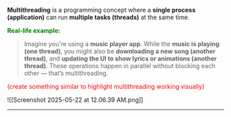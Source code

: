 
**Multithreading** is a programming concept where a **single process (application)** can run **multiple tasks (threads)** at the same time.

<span style="color:green;font-weight:bold">Real-life example:</span>

> Imagine you're using a **music player app**. While the **music is playing (one thread)**, you might also be **downloading a new song (another thread)**, and **updating the UI to show lyrics or animations (another thread)**. These operations happen in parallel without blocking each other — that’s multithreading.

<span style="color:red;">(create something similar to highlight multithreading working visually)</span>

![[Screenshot 2025-05-22 at 12.06.39 AM.png]]

---
